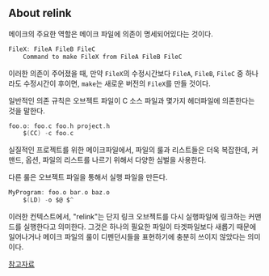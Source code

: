 ## About relink

메이크의 주요한 역할은 메이크 파일에 의존이 명세되어있다는 것이다.
```c
FileX: FileA FileB FileC
	Command to make FileX from FileA FileB FileC
```
이러한 의존이 주어졌을 때, 만약 `FileX`의 수정시간보다 `FileA`, `FileB`, `FileC` 중 하나라도 수정시간이 후이면, `make`는 새로운 버전의 `FileX`를 만들 것이다.

일반적인 의존 규칙은 오브젝트 파일이 C 소스 파일과 몇가지 헤더파일에 의존한다는 것을 말한다.
```c
foo.o: foo.c foo.h project.h
	$(CC) -c foo.c
```

실질적인 프로젝트를 위한 메이크파일에서, 파일의 룰과 리스트들은 더욱 복잡한데, 커맨드, 옵션, 파일의 리스트를 나르기 위해서 다양한 심벌을 사용한다.

다른 룰은 오브젝트 파일을 통해서 실행 파일을 만든다.
```c
MyProgram: foo.o bar.o baz.o
	$(LD) -o $@ $^
```

이러한 컨텍스트에서, "relink"는 단지 링크 오브젝트를 다시 실행파일에 링크하는 커맨드를 실행한다고 의미한다. 그것은 하나의 필요한 파일이 타겟파일보다 새롭기 때문에 일어나거나 메이크 파일의 룰이 디펜던시들을 표현하기에 충분히 쓰이지 않았다는 의미이다.

[참고자료](stackoverflow.com/questions/52502399/what-does-it-mean-for-a-makefile-to-relink)


